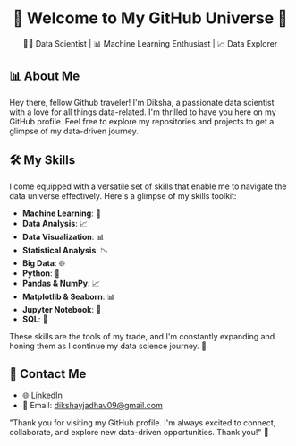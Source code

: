 <div align="center">
  <h1>🚀 Welcome to My GitHub Universe 🌌</h1>
  <p>👨‍💻 Data Scientist | 📊 Machine Learning Enthusiast | 📈 Data Explorer</p>
</div>

## 📊 About Me

Hey there, fellow Github traveler! I'm Diksha, a passionate data scientist with a love for all things data-related. I'm thrilled to have you here on my GitHub profile. Feel free to explore my repositories and projects to get a glimpse of my data-driven journey.

## 🛠️ My Skills

I come equipped with a versatile set of skills that enable me to navigate the data universe effectively. Here's a glimpse of my skills toolkit:

- **Machine Learning**: 🤖 
- **Data Analysis**: 📈 
- **Data Visualization**: 📊 
- **Statistical Analysis**: 📉 
- **Big Data**: 🌐 
- **Python**: 🐍 
- **Pandas & NumPy**: 📈 
- **Matplotlib & Seaborn**: 📊 
- **Jupyter Notebook**: 📓 
- **SQL**: 💾 

These skills are the tools of my trade, and I'm constantly expanding and honing them as I continue my data science journey. 🚀


## 📡 Contact Me

- 🌐 [LinkedIn](https://www.linkedin.com/in/diksha-jadhav-7392a9246/)
- 🌌 Email: dikshayjadhav09@gmail.com


"Thank you for visiting my GitHub profile. I'm always excited to connect, collaborate, and explore new data-driven opportunities. Thank you!" 🚀

